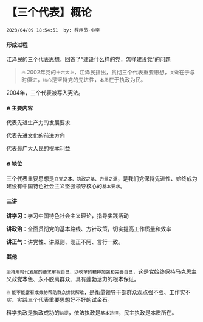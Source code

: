 # 【三个代表】概论

`2023/04/09 18:54:51  by: 程序员·小李`

#### 形成过程

江泽民的三个代表思想，回答了“建设什么样的党，怎样建设党”的问题

>🔥 2002年党的`十六大上`，江泽民指出，贯彻三个代表重要思想，`关键`在于与时俱进，`核心`是坚持党的先进性，`本质`在于执政为民。

2004年，三个代表被写入宪法。


#### 🔥 主要内容

代表先进生产力的发展要求

代表先进文化的前进方向

代表最广大人民的根本利益


#### 🔥 地位

三个代表重要思想是`立党之本、执政之基、力量之源`，是我们党保持先进性、始终成为建设有中国特色社会主义坚强领导核心的`基本要求`。


#### 三讲

**讲学习**：学习中国特色社会主义理论，指导实践活动

**讲政治**：全面贯彻党的基本路线、方针政策，切实提高工作质量和效率

**讲正气**：讲党性、讲原则、刚正不阿、言行一致。


#### 其他

`坚持用时代发展的要求审视自己，以改革的精神加强和完善自己`，这是党始终保持马克思主义政党本色、永不脱离群众、具有蓬勃活力的根本保证。

🔥 `能不能富有成效的帮助群众排忧解难`，是衡量领导干部群众观点强不强、工作实不实、实践三个代表重要思想好不好的试金石。

科学执政是执政成功的`前提`，依法执政是`基本途径`，民主执政是本质所在。
